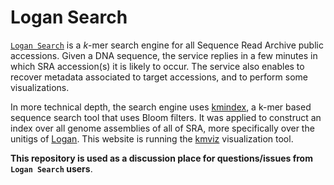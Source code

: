 # Logan Search

[`Logan Search`](https://logan-search.org) is a $k$-mer search engine for all Sequence Read Archive public accessions. Given a DNA sequence, the service replies in a few minutes in which SRA accession(s) it is likely to occur. The service also enables to recover metadata associated to target accessions, and to perform some visualizations.

In more technical depth, the search engine uses [kmindex](https://tlemane.github.io/kmindex), a k-mer based sequence search tool that uses Bloom filters. It was applied to construct an index over all genome assemblies of all of SRA, more specifically over the unitigs of [Logan](https://github.com/IndexThePlanet/Logan). This website is running the [kmviz](https://tlemane.github.io/kmviz) visualization tool.

**This repository is used as a discussion place for questions/issues from `Logan Search` users**.



 
